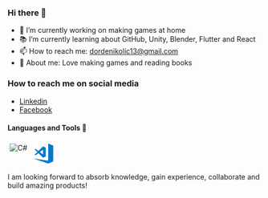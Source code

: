### Hi there 👋

- 🔭 I’m currently working on making games at home
- 📚 I’m currently learning about GitHub, Unity, Blender, Flutter and React
- 📫 How to reach me: dordenikolic13@gmail.com
- 🧑 About me: Love making games and reading books

### How to reach me on social media
- [Linkedin](https://www.linkedin.com/in/dorde-nikolic-91b4791ba/)
- [Facebook](https://www.facebook.com/djole.nikolic.9/)

#### Languages and Tools 🧰
<img src="https://img.shields.io/badge/c%23-%23239120.svg?style=for-the-badge&logo=c-sharp&logoColor=white" alt="C#" height="40" style="vertical-align:top; margin:4px">
<img src="https://raw.githubusercontent.com/github/explore/80688e429a7d4ef2fca1e82350fe8e3517d3494d/topics/visual-studio-code/visual-studio-code.png" alt="VS Code" height="40" style="vertical-align:top; margin:4px">

I am looking forward to absorb knowledge, gain experience, collaborate and build amazing products!

